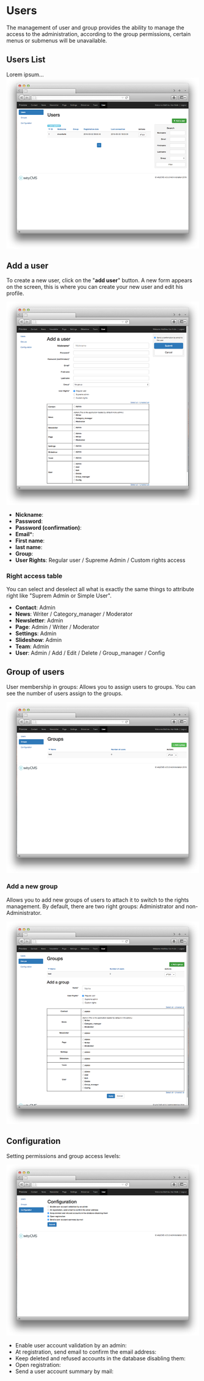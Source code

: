 # Users

The management of user and group provides the ability to manage the access to the administration, according to the group permissions, certain menus or submenus will be unavailable.

## Users List

Lorem ipsum...
![](user-01.png)

## Add a user

To create a new user, click on the "**add user**" button. A new form appears on the screen, this is where you can create your new user and edit his profile.

![](user-02.png)

*  **Nickname**: 
*  **Password**: 
*  **Password (confirmation)**:
*  **Email***:
*  **First name**:
*  **last name**:
*  **Group**:
*  **User Rights**: Regular user / Supreme Admin / Custom rights access

### Right access table

You can select and deselect all what is exactly the same things to attribute right like "Suprem Admin or Simple User".

* **Contact**: Admin 
* **News**: Writer / Category_manager / Moderator
* **Newsletter**: Admin
* **Page**: Admin / Writer / Moderator
* **Settings**: Admin
* **Slideshow**: Admin
* **Team**: Admin
* **User**: Admin / Add / Edit / Delete / Group_manager / Config

## Group of users

User membership in groups: Allows you to assign users to groups.
You can see the number of users assign to the groups.

![](user-03.png)

### Add a new group

Allows you to add new groups of users to attach it to switch to the rights management. By default, there are two right groups: Administrator and non-Administrator.

![](user-04.png)

## Configuration

Setting permissions and group access levels:

![](user-05.png)

* Enable user account validation by an admin:
* At registration, send email to confirm the email address:
* Keep deleted and refused accounts in the database disabling them: 
* Open registration:
* Send a user account summary by mail:




